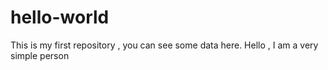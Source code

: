 # hello-world
This is my first repository , you can see some data here.
Hello , I am a very simple person
